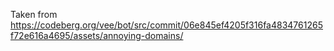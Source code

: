 Taken from https://codeberg.org/vee/bot/src/commit/06e845ef4205f316fa4834761265f72e616a4695/assets/annoying-domains/